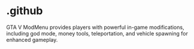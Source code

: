 # .github
GTA V ModMenu provides players with powerful in-game modifications, including god mode, money tools, teleportation, and vehicle spawning for enhanced gameplay.
